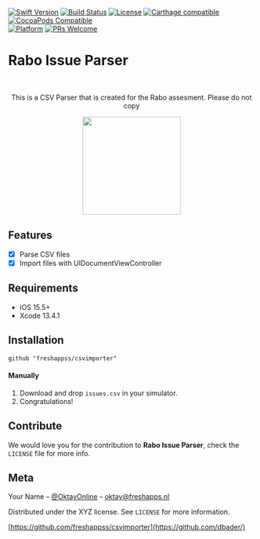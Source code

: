 [![Swift Version][swift-image]][swift-url]
[![Build Status][travis-image]][travis-url]
[![License][license-image]][license-url]
[![Carthage compatible](https://img.shields.io/badge/Carthage-compatible-4BC51D.svg?style=flat)](https://github.com/Carthage/Carthage)
[![CocoaPods Compatible](https://img.shields.io/cocoapods/v/EZSwiftExtensions.svg)](https://img.shields.io/cocoapods/v/LFAlertController.svg)  
[![Platform](https://img.shields.io/cocoapods/p/LFAlertController.svg?style=flat)](http://cocoapods.org/pods/LFAlertController)
[![PRs Welcome](https://img.shields.io/badge/PRs-welcome-brightgreen.svg?style=flat-square)](http://makeapullrequest.com)

# Rabo Issue Parser
<br />
<p align="center">
  <p align="center">
    This is a CSV Parser that is created for the Rabo assesment. Please do not copy
  </p>
</p>

<p align="center">
<img src= "https://media0.giphy.com/media/sV1GxOjYHpVooG04nV/giphy.gif" width="200" >
</p>

## Features

- [x] Parse CSV files 
- [x] Import files with UIDocumentViewController

## Requirements

- iOS 15.5+
- Xcode 13.4.1

## Installation

```
github "freshappss/csvimporter"
```
#### Manually
1. Download and drop ```issues.csv``` in your simulator.  
2. Congratulations!  

## Contribute

We would love you for the contribution to **Rabo Issue Parser**, check the ``LICENSE`` file for more info.

## Meta

Your Name – [@OktayOnline](https://twitter.com/oktayonline) – oktay@freshapps.nl

Distributed under the XYZ license. See ``LICENSE`` for more information.

[https://github.com/freshappss/csvimporter](https://github.com/dbader/)

[swift-image]:https://img.shields.io/badge/swift-3.0-orange.svg
[swift-url]: https://swift.org/
[license-image]: https://img.shields.io/badge/License-MIT-blue.svg
[license-url]: LICENSE
[travis-image]: https://img.shields.io/travis/dbader/node-datadog-metrics/master.svg?style=flat-square
[travis-url]: https://travis-ci.org/dbader/node-datadog-metrics
[codebeat-image]: https://codebeat.co/badges/c19b47ea-2f9d-45df-8458-b2d952fe9dad
[codebeat-url]: https://codebeat.co/projects/github-com-vsouza-awesomeios-com
